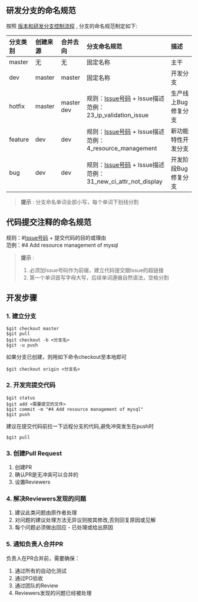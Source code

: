 ## 研发分支的命名规范
按照 [版本和研发分支控制流程](版本和研发分支控制流程.md) , 分支的命名规范制定如下:

分支类别|创建来源|合并去向|分支命名规范|描述
:--|:--|:--|:--|:--
master|无|无|固定名称|主干
dev|master|master|固定名称|开发分支
hotfix|master|master<br>dev|规则：[Issue号码](https://github.com/WeBankPartners/wecube-platform/issues) + Issue描述<br>范例：23_ip_validation_issue|生产线上Bug修复分支
feature|dev|dev|规则：[Issue号码](https://github.com/WeBankPartners/wecube-platform/issues) + Issue描述<br>范例：4_resource_management|新功能特性开发分支
bug|dev|dev|规则：[Issue号码](https://github.com/WeBankPartners/wecube-platform/issues) + Issue描述<br>范例：31_new_ci_attr_not_display|开发阶段Bug修复分支

>**提示** : 分支命名单词全部小写，每个单词下划线分割

## 代码提交注释的命名规范
规则：#[Issue号码](https://github.com/WeBankPartners/wecube-platform/issues) + 提交代码的目的或理由  
范例：#4 Add resource management of mysql
>**提示** : 
> 1. 必须加Issue号码作为前缀，建立代码提交跟Issue的超链接
> 2. 第一个单词首写字母大写，后续单词遵循自然语法，空格分割

## 开发步骤
### 1. 建立分支
```
$git checkout master
$git pull
$git checkout -b <分支名>
$git -u push
```
如果分支已创建，则用如下命令checkout至本地即可
```
$git checkout origin <分支名>
```

### 2. 开发完提交代码
```
$git status
$git add <需要提交的文件>
$git commit -m "#4 Add resource management of mysql" 
$git push
```
建议在提交代码前拉一下远程分支的代码,避免冲突发生在push时
```
$git pull
```

### 3. 创建Pull Request
1. 创建PR
2. 确认PR是无冲突可以合并的
3. 设置Reviewers

### 4. 解决Reviewers发现的问题
1. 建议此类问题由原作者处理
2. 对问题的建议处理方法无异议则按其修改,否则回复原因或见解
3. 每个问题必须做出回应 - 已处理或给出原因

### 5. 通知负责人合并PR
负责人在PR合并前，需要确保： 
1. 通过所有的自动化测试
2. 通过PO验收
3. 通过团队的Review
4. Reviewers发现的问题已经被处理

